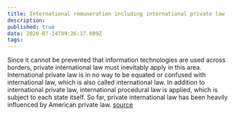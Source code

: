 ```yaml
---
title: International remuneration including international private law
description: 
published: true
date: 2020-07-14T09:26:17.609Z
tags: 
---
```


Since it cannot be prevented that information technologies are used across borders, private international law must inevitably apply in this area. International private law is in no way to be equated or confused with international law, which is also called international law. In addition to international private law, international procedural law is applied, which is subject to each state itself. So far, private international law has been heavily influenced by American private law.
[source](http://rechtsanwalt-wissen.de/fachbereiche/medienrecht/it-recht/)